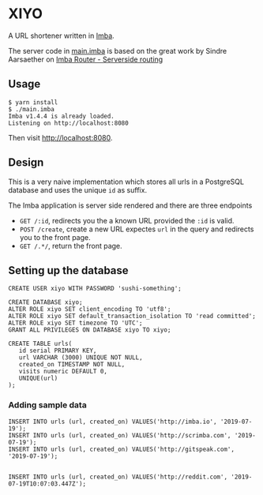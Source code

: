 # XIYO

A URL shortener written in [Imba][0].

The server code in [main.imba][i] is based on the great work by Sindre Aarsaether on [Imba Router - Serverside routing][1]

## Usage

```
$ yarn install
$ ./main.imba 
Imba v1.4.4 is already loaded.
Listening on http://localhost:8080
```

Then visit [http://localhost:8080](http://localhost:8080).

## Design

This is a very naive implementation which stores all urls in a PostgreSQL database
and uses the unique `id` as suffix. 

The Imba application is server side rendered and there are three endpoints

- `GET /:id`, redirects you the a known URL provided the `:id` is valid.
- `POST /create`, create a new URL expectes `url` in the query and redirects you 
to the front page.
- `GET /.*/`, return the front page.

## Setting up the database

```psql
CREATE USER xiyo WITH PASSWORD 'sushi-something';

CREATE DATABASE xiyo;
ALTER ROLE xiyo SET client_encoding TO 'utf8';
ALTER ROLE xiyo SET default_transaction_isolation TO 'read committed';
ALTER ROLE xiyo SET timezone TO 'UTC';
GRANT ALL PRIVILEGES ON DATABASE xiyo TO xiyo;

CREATE TABLE urls(
   id serial PRIMARY KEY,
   url VARCHAR (3000) UNIQUE NOT NULL,
   created_on TIMESTAMP NOT NULL,
   visits numeric DEFAULT 0,
   UNIQUE(url)
);
```

### Adding sample data

```psql
INSERT INTO urls (url, created_on) VALUES('http://imba.io', '2019-07-19');
INSERT INTO urls (url, created_on) VALUES('http://scrimba.com', '2019-07-19');
INSERT INTO urls (url, created_on) VALUES('http://gitspeak.com', '2019-07-19');


INSERT INTO urls (url, created_on) VALUES('http://reddit.com', '2019-07-19T10:07:03.447Z');

```

[0]: https://imba.io
[1]: https://scrimba.com/p/pMvYcg/cnw7NSK
[i]: /main.imba
